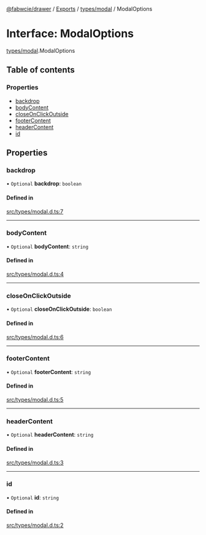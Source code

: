 [@fabwcie/drawer](../README.md) / [Exports](../modules.md) / [types/modal](../modules/types_modal.md) / ModalOptions

# Interface: ModalOptions

[types/modal](../modules/types_modal.md).ModalOptions

## Table of contents

### Properties

- [backdrop](types_modal.ModalOptions.md#backdrop)
- [bodyContent](types_modal.ModalOptions.md#bodycontent)
- [closeOnClickOutside](types_modal.ModalOptions.md#closeonclickoutside)
- [footerContent](types_modal.ModalOptions.md#footercontent)
- [headerContent](types_modal.ModalOptions.md#headercontent)
- [id](types_modal.ModalOptions.md#id)

## Properties

### backdrop

• `Optional` **backdrop**: `boolean`

#### Defined in

[src/types/modal.d.ts:7](https://github.com/fabwcie/drawer/blob/21e6e28/src/types/modal.d.ts#L7)

___

### bodyContent

• `Optional` **bodyContent**: `string`

#### Defined in

[src/types/modal.d.ts:4](https://github.com/fabwcie/drawer/blob/21e6e28/src/types/modal.d.ts#L4)

___

### closeOnClickOutside

• `Optional` **closeOnClickOutside**: `boolean`

#### Defined in

[src/types/modal.d.ts:6](https://github.com/fabwcie/drawer/blob/21e6e28/src/types/modal.d.ts#L6)

___

### footerContent

• `Optional` **footerContent**: `string`

#### Defined in

[src/types/modal.d.ts:5](https://github.com/fabwcie/drawer/blob/21e6e28/src/types/modal.d.ts#L5)

___

### headerContent

• `Optional` **headerContent**: `string`

#### Defined in

[src/types/modal.d.ts:3](https://github.com/fabwcie/drawer/blob/21e6e28/src/types/modal.d.ts#L3)

___

### id

• `Optional` **id**: `string`

#### Defined in

[src/types/modal.d.ts:2](https://github.com/fabwcie/drawer/blob/21e6e28/src/types/modal.d.ts#L2)
